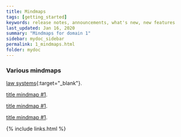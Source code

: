 ```yaml
---
title: Mindmaps
tags: [getting_started]
keywords: release notes, announcements, what's new, new features
last_updated: Jan 16, 2020
summary: "Mindmaps for domain 1"
sidebar: mydoc_sidebar
permalink: 1_mindmaps.html
folder: mydoc
---
```


### Various mindmaps

[law systems](https://app.gitmind.com/doc/6ae44959){:target="_blank"}.

[title mindmap #1](https://github.com/tomjoht/jekylldoctheme-separate-outputs).

[title mindmap #1](https://github.com/tomjoht/jekylldoctheme-separate-outputs).

[title mindmap #1](https://github.com/tomjoht/jekylldoctheme-separate-outputs).



{% include links.html %}
